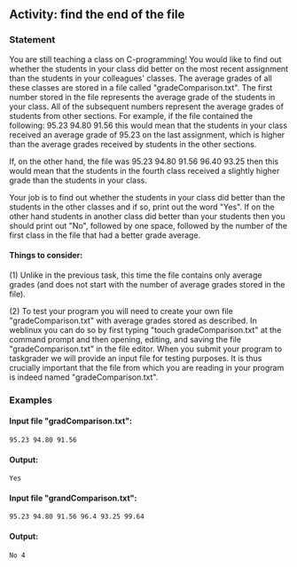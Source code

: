 ## Activity: find the end of the file

### Statement
You are still teaching a class on C-programming! You would like to find out whether the students in your class did better on the most recent assignment than the students in your colleagues' classes. The average grades of all these classes are stored in a file called "gradeComparison.txt". The first number stored in the file represents the average grade of the students in your class. All of the subsequent numbers represent the average grades of students from other sections. For example, if the file contained the following:
    95.23 94.80 91.56
this would mean that the students in your class received an average grade of 95.23 on the last assignment, which is higher than the average grades received by students in the other sections.

If, on the other hand, the file was
    95.23 94.80 91.56 96.40 93.25
then this would mean that the students in the fourth class received a slightly higher grade than the students in your class.  

Your job is to find out whether the students in your class did better than the students in the other classes and if so, print out the word "Yes". If on the other hand students in another class did better than your students then you should print out "No", followed by one space, followed by the number of the first class in the file that had a better grade average.

#### Things to consider:
(1) Unlike in the previous task, this time the file contains only average grades (and does not start with the number of average grades stored in the file).

(2) To test your program you will need to create your own file "gradeComparison.txt" with average grades stored as described. In weblinux you can do so by first typing "touch gradeComparison.txt" at the command prompt and then opening, editing, and saving the file "gradeComparison.txt" in the file editor. When you submit your program to taskgrader we will provide an input file for testing purposes. It is thus crucially important that the file from which you are reading in your program is indeed named "gradeComparison.txt".  

### Examples

#### Input file "gradComparison.txt":
    95.23 94.80 91.56
#### Output:
    Yes
#### Input file "grandComparison.txt":
    95.23 94.80 91.56 96.4 93.25 99.64
#### Output:
    No 4
